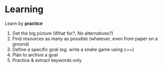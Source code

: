 # Learning

Learn by **practice**

1. Get the big picture (What for?, No alternatives?)
2. Find resources as many as possible (whatever, even from paper on a ground)
3. Define a specific goal (eg. write a snake game using c++)
4. Plan to archive a goal
5. Practice & extract keywords only
